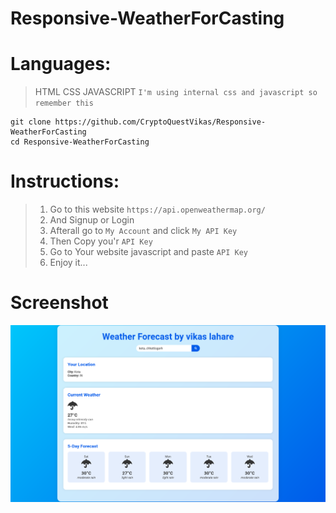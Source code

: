 # Responsive-WeatherForCasting

# **Languages:**
> HTML CSS JAVASCRIPT ``I'm using internal css and javascript so remember this``

```
git clone https://github.com/CryptoQuestVikas/Responsive-WeatherForCasting
cd Responsive-WeatherForCasting
```
# Instructions:
> 1. Go to this website ``https://api.openweathermap.org/``
> 2. And Signup or Login
> 3. Afterall go to ``My Account`` and click ``My API Key``
> 4. Then Copy you'r ``API Key``
> 5. Go to Your website javascript and paste ``API Key``
> 6. Enjoy it...

# **Screenshot**
![](img/weather.png)
